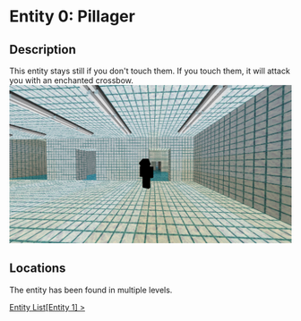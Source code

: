 # Entity 0: Pillager

## Description
This entity stays still if you don't touch them. If you touch them, it will attack you with an enchanted crossbow.
<img src="./img/Entity_0.png" title="Screenshot by Feresk" />

## Locations
The entity has been found in multiple levels.

<a href="./Entities.md">Entity List</a><a href="./Entity_1.md">[Entity 1] ></a>